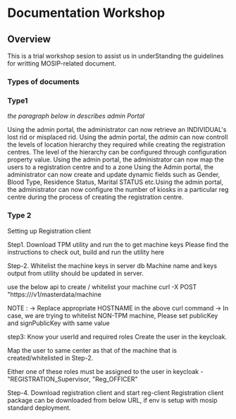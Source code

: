 # Documentation Workshop 

## Overview
This is a trial workshop sesion to assist us in underStanding the guidelines for writting MOSIP-related document.

### Types of documents

### Type1

_the paragraph below in describes admin Portal_

Using the admin portal, the administrator can now retrieve an INDIVIDUAL's lost rid or misplaced rid. Using the admin portal, the *admin* can now controll the levels of location hierarchy they required while creating the registration centres. The level of the hierarchy can be configured through configuration property value.
Using the admin portal, the administrator can now map the users to a registration centre and to a zone
Using the Admin portal, the administrator can now create and update dynamic fields such as Gender, Blood Type, Residence Status, Marital STATUS etc.Using the admin portal, the administrator can now configure the number of kiosks in a particular reg centre during the process of creating the registration centre.

### Type 2 

Setting up Registration client

Step1. Download TPM utility and run the to get machine keys
Please find the instructions to check out, build and run the utility here

Step-2. Whitelist the machine keys in server db
Machine name and keys output from utility should be updated in server.

use the below api to create / whitelist your machine
curl -X POST "https://<HOSTNAME>/v1/masterdata/machine

NOTE : 
-> Replace appropriate HOSTNAME in the above curl command
-> In case, we are trying to whitelist NON-TPM machine, Please set publicKey and signPublicKey with same value 

step3: Know your userId and required roles
  Create the user in the keycloak.

Map the user to same center as that of the machine that is created/whitelisted in Step-2.

Either one of these roles must be assigned to the user in keycloak - "REGISTRATION_Supervisor, "Reg_OFFICER"
  
Step-4. Download registration client and start reg-client
Registration client package can be downloaded from below URL, if env is setup with mosip standard deployment.
  
